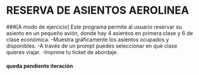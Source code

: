 # RESERVA DE ASIENTOS AEROLINEA
###[A modo de ejercicio]
Este programa permite al usuario reservar su asiento en un pequeño avión, donde hay 4 asientos en primera clase y 6 de clase económica.
-Muestra gráficamente los asientos ocupados y disponibles.
-A través de un prompt puedes seleccionar en qué clase quieres viajar.
-Imprime tu ticket de abordaje.
#### queda pendiente iteración 
